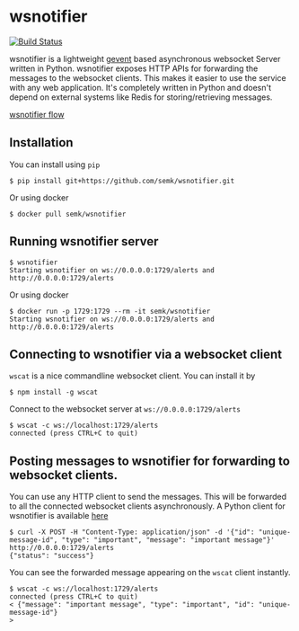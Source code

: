 # wsnotifier

[![Build Status](https://travis-ci.org/semk/wsnotifier.svg?branch=master)](https://travis-ci.org/semk/wsnotifier)

wsnotifier is a lightweight [gevent](http://www.gevent.org/) based asynchronous websocket Server written in Python. wsnotifier exposes HTTP APIs for forwarding the messages to the websocket clients. This makes it easier to use the service with any web application. It's completely written in Python and doesn't depend on external systems like Redis for storing/retrieving messages.

[wsnotifier flow](wsnotifier_flow.png)

## Installation

You can install using `pip`

	$ pip install git+https://github.com/semk/wsnotifier.git

Or using docker

	$ docker pull semk/wsnotifier

## Running wsnotifier server

	$ wsnotifier
	Starting wsnotifier on ws://0.0.0.0:1729/alerts and http://0.0.0.0:1729/alerts

Or using docker

	$ docker run -p 1729:1729 --rm -it semk/wsnotifier
	Starting wsnotifier on ws://0.0.0.0:1729/alerts and http://0.0.0.0:1729/alerts

## Connecting to wsnotifier via a websocket client

`wscat` is a nice commandline websocket client. You can install it by

	$ npm install -g wscat

Connect to the websocket server at `ws://0.0.0.0:1729/alerts`

	$ wscat -c ws://localhost:1729/alerts
	connected (press CTRL+C to quit)

## Posting messages to wsnotifier for forwarding to websocket clients.

You can use any HTTP client to send the messages. This will be forwarded to all the connected websocket clients asynchronously. A Python client for wsnotifier is available [here](wsnotifier/notify.py)

	$ curl -X POST -H "Content-Type: application/json" -d '{"id": "unique-message-id", "type": "important", "message": "important message"}' http://0.0.0.0:1729/alerts
	{"status": "success"}

You can see the forwarded message appearing on the `wscat` client instantly.

	$ wscat -c ws://localhost:1729/alerts
	connected (press CTRL+C to quit)
	< {"message": "important message", "type": "important", "id": "unique-message-id"}
	>
